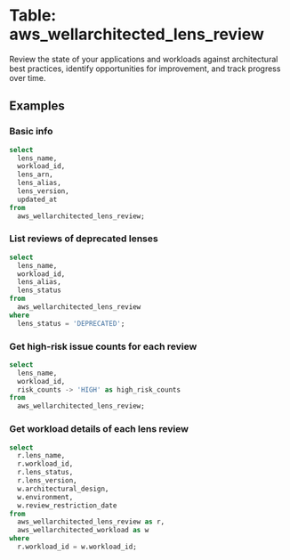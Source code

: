 # Table: aws_wellarchitected_lens_review

Review the state of your applications and workloads against architectural best practices, identify opportunities for improvement, and track progress over time.

## Examples

### Basic info

```sql
select
  lens_name,
  workload_id,
  lens_arn,
  lens_alias,
  lens_version,
  updated_at
from
  aws_wellarchitected_lens_review;
```

### List reviews of deprecated lenses

```sql
select
  lens_name,
  workload_id,
  lens_alias,
  lens_status
from
  aws_wellarchitected_lens_review
where
  lens_status = 'DEPRECATED';
```

### Get high-risk issue counts for each review

```sql
select
  lens_name,
  workload_id,
  risk_counts -> 'HIGH' as high_risk_counts
from
  aws_wellarchitected_lens_review;
```

### Get workload details of each lens review

```sql
select
  r.lens_name,
  r.workload_id,
  r.lens_status,
  r.lens_version,
  w.architectural_design,
  w.environment,
  w.review_restriction_date
from
  aws_wellarchitected_lens_review as r,
  aws_wellarchitected_workload as w
where
  r.workload_id = w.workload_id;
```
